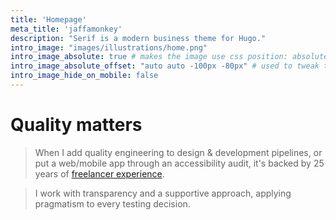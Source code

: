 ```yaml
---
title: 'Homepage'
meta_title: 'jaffamonkey'
description: "Serif is a modern business theme for Hugo."
intro_image: "images/illustrations/home.png"
intro_image_absolute: true # makes the image use css position: absolute; so it looks "offset". It's a visual effect that might not always look good depending on the image you use.
intro_image_absolute_offset: "auto auto -100px -80px" # used to tweak the positioning of the absolute image if enabled above
intro_image_hide_on_mobile: false
---
```


# Quality matters

> When I add quality engineering to design & development pipelines, or put a web/mobile app through an accessibility audit, it's backed by 25 years of [freelancer experience](https://www.linkedin.com/in/jaffamonkey/).

> I work with transparency and a supportive approach, applying pragmatism to every testing decision.